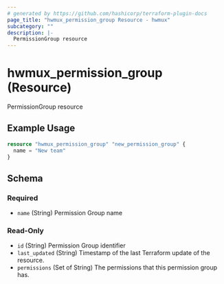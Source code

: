 ```yaml
---
# generated by https://github.com/hashicorp/terraform-plugin-docs
page_title: "hwmux_permission_group Resource - hwmux"
subcategory: ""
description: |-
  PermissionGroup resource
---
```


# hwmux_permission_group (Resource)

PermissionGroup resource

## Example Usage

```terraform
resource "hwmux_permission_group" "new_permission_group" {
  name = "New team"
}
```

<!-- schema generated by tfplugindocs -->
## Schema

### Required

- `name` (String) Permission Group name

### Read-Only

- `id` (String) Permission Group identifier
- `last_updated` (String) Timestamp of the last Terraform update of the resource.
- `permissions` (Set of String) The permissions that this permission group has.


